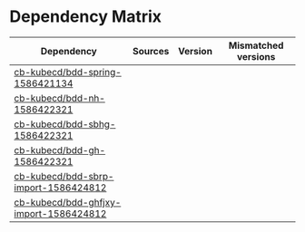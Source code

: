 # Dependency Matrix

Dependency | Sources | Version | Mismatched versions
---------- | ------- | ------- | -------------------
[cb-kubecd/bdd-spring-1586421134](https://github.com/cb-kubecd/bdd-spring-1586421134.git) |  | []() | 
[cb-kubecd/bdd-nh-1586422321](https://github.com/cb-kubecd/bdd-nh-1586422321.git) |  | []() | 
[cb-kubecd/bdd-sbhg-1586422321](https://github.com/cb-kubecd/bdd-sbhg-1586422321.git) |  | []() | 
[cb-kubecd/bdd-gh-1586422321](https://github.com/cb-kubecd/bdd-gh-1586422321.git) |  | []() | 
[cb-kubecd/bdd-sbrp-import-1586424812](https://github.com/cb-kubecd/bdd-sbrp-import-1586424812.git) |  | []() | 
[cb-kubecd/bdd-ghfjxy-import-1586424812](https://github.com/cb-kubecd/bdd-ghfjxy-import-1586424812.git) |  | []() | 

